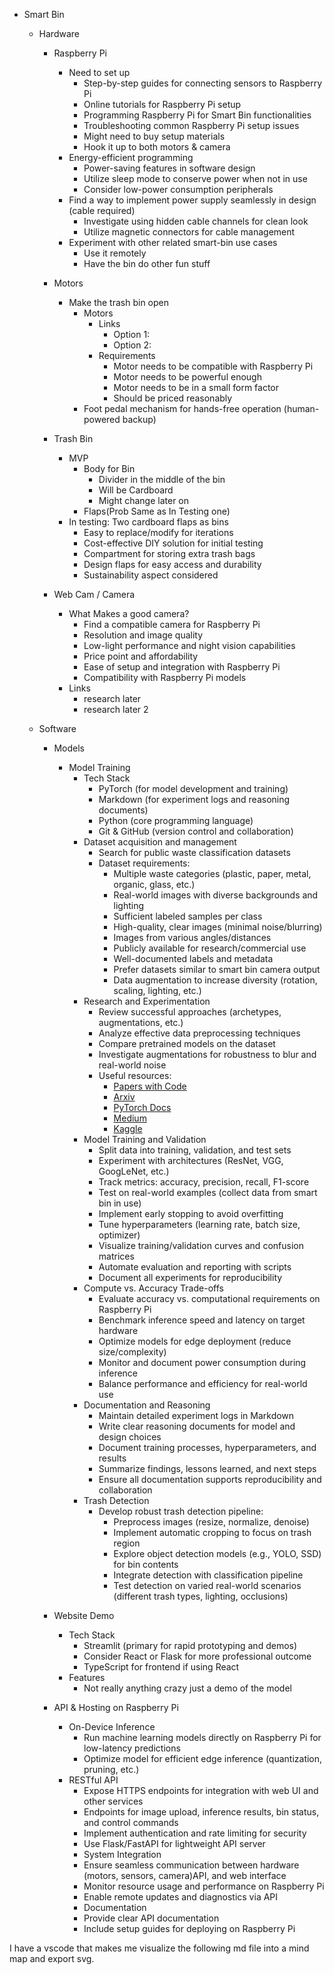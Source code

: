 
- Smart Bin

  - Hardware

    - Raspberry Pi

      - Need to set up
        - Step-by-step guides for connecting sensors to Raspberry Pi
        - Online tutorials for Raspberry Pi setup
        - Programming Raspberry Pi for Smart Bin functionalities
        - Troubleshooting common Raspberry Pi setup issues
        - Might need to buy setup materials
        - Hook it up to both motors & camera
      - Energy-efficient programming
        - Power-saving features in software design
        - Utilize sleep mode to conserve power when not in use
        - Consider low-power consumption peripherals
      - Find a way to implement power supply seamlessly in design (cable required)
        - Investigate using hidden cable channels for clean look
        - Utilize magnetic connectors for cable management
      - Experiment with other related smart-bin use cases
        - Use it remotely 
        - Have the bin do other fun stuff
  
    - Motors

      - Make the trash bin open
        - Motors
          - Links
            - Option 1: 
            - Option 2: 
          - Requirements
            - Motor needs to be compatible with Raspberry Pi
            - Motor needs to be powerful enough
            - Motor needs to be in a small form factor
            - Should be priced reasonably
        - Foot pedal mechanism for hands-free operation (human-powered backup)
    - Trash Bin

      - MVP
        - Body for Bin
          - Divider in the middle of the bin
          - Will be Cardboard 
          - Might change later on
        - Flaps(Prob Same as In Testing one)
      - In testing: Two cardboard flaps as bins
        - Easy to replace/modify for iterations
        - Cost-effective DIY solution for initial testing
        - Compartment for storing extra trash bags
        - Design flaps for easy access and durability
        - Sustainability aspect considered
    - Web Cam / Camera  
      - What Makes a good camera?
        - Find a compatible camera for Raspberry Pi
        - Resolution and image quality
        - Low-light performance and night vision capabilities
        - Price point and affordability
        - Ease of setup and integration with Raspberry Pi
        - Compatibility with Raspberry Pi models
      - Links
        - research later
        - research later 2

  - Software 
    - Models
        - Model Training
          - Tech Stack
            - PyTorch (for model development and training)
            - Markdown (for experiment logs and reasoning documents)
            - Python (core programming language)
            - Git & GitHub (version control and collaboration)
          - Dataset acquisition and management
            - Search for public waste classification datasets
            - Dataset requirements:
              - Multiple waste categories (plastic, paper, metal, organic, glass, etc.)
              - Real-world images with diverse backgrounds and lighting
              - Sufficient labeled samples per class
              - High-quality, clear images (minimal noise/blurring)
              - Images from various angles/distances
              - Publicly available for research/commercial use
              - Well-documented labels and metadata
              - Prefer datasets similar to smart bin camera output
              - Data augmentation to increase diversity (rotation, scaling, lighting, etc.)
          - Research and Experimentation
            - Review successful approaches (archetypes, augmentations, etc.)
            - Analyze effective data preprocessing techniques
            - Compare pretrained models on the dataset
            - Investigate augmentations for robustness to blur and real-world noise
            - Useful resources:
              - [Papers with Code](https://huggingface.co/papers/trending)
              - [Arxiv](https://arxiv.org/)
              - [PyTorch Docs](https://docs.pytorch.org/docs/stable/index.html)
              - [Medium](https://medium.com/)
              - [Kaggle](https://www.kaggle.com/)
          - Model Training and Validation
            - Split data into training, validation, and test sets
            - Experiment with architectures (ResNet, VGG, GoogLeNet, etc.)
            - Track metrics: accuracy, precision, recall, F1-score
            - Test on real-world examples (collect data from smart bin in use)
            - Implement early stopping to avoid overfitting
            - Tune hyperparameters (learning rate, batch size, optimizer)
            - Visualize training/validation curves and confusion matrices
            - Automate evaluation and reporting with scripts
            - Document all experiments for reproducibility
          - Compute vs. Accuracy Trade-offs
            - Evaluate accuracy vs. computational requirements on Raspberry Pi
            - Benchmark inference speed and latency on target hardware
            - Optimize models for edge deployment (reduce size/complexity)
            - Monitor and document power consumption during inference
            - Balance performance and efficiency for real-world use
          - Documentation and Reasoning
            - Maintain detailed experiment logs in Markdown
            - Write clear reasoning documents for model and design choices
            - Document training processes, hyperparameters, and results
            - Summarize findings, lessons learned, and next steps
            - Ensure all documentation supports reproducibility and collaboration
          - Trash Detection
            - Develop robust trash detection pipeline:
              - Preprocess images (resize, normalize, denoise)
              - Implement automatic cropping to focus on trash region
              - Explore object detection models (e.g., YOLO, SSD) for bin contents
              - Integrate detection with classification pipeline
              - Test detection on varied real-world scenarios (different trash types, lighting, occlusions)

    - Website Demo
      - Tech Stack
        - Streamlit (primary for rapid prototyping and demos)
        - Consider React or Flask for more professional outcome
        - TypeScript for frontend if using React
      - Features
        - Not really anything crazy just a demo of the model

    - API & Hosting on Raspberry Pi
      - On-Device Inference
        - Run machine learning models directly on Raspberry Pi for low-latency predictions
        - Optimize model for efficient edge inference (quantization, pruning, etc.)
      - RESTful API
        - Expose HTTPS endpoints for integration with web UI and other services
        - Endpoints for image upload, inference results, bin status, and control commands
        - Implement authentication and rate limiting for security
        - Use Flask/FastAPI for lightweight API server
        - System Integration
        - Ensure seamless communication between hardware (motors, sensors, camera)API, and web interface
        - Monitor resource usage and performance on Raspberry Pi
        - Enable remote updates and diagnostics via API
        - Documentation
        - Provide clear API documentation 
        - Include setup guides for deploying on Raspberry Pi


I have a vscode that makes me visualize the following md file into a mind map and export svg.